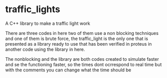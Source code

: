 # traffic_lights
A C++ library to make a traffic light work


There are three codes in here two of them use a non blocking techniques and one of them is brute force, the traffic_light is the only one that is presented as a library ready to use that has been verified in proteus in another code using the library in here.

The nonblocking and the library are both codes created to simulate faster and se the functioning faster, so the times dont ocrrespond to real time but with the comments you can change what the time should be
